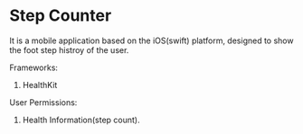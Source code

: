 # Step Counter
It is a mobile application based on the iOS(swift) platform, designed to show the foot step histroy of the user.

Frameworks:
1. HealthKit

User Permissions:
1. Health Information(step count).

